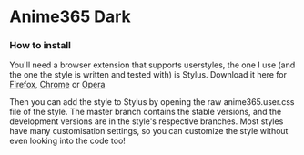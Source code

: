# Anime365 Dark

### How to install

You'll need a browser extension that supports userstyles, the one I use (and the one the style is written and tested with) is Stylus. Download it here for [Firefox](https://addons.mozilla.org/en-US/firefox/addon/styl-us/), [Chrome](https://chrome.google.com/webstore/detail/stylus/clngdbkpkpeebahjckkjfobafhncgmne) or [Opera](https://addons.opera.com/en/extensions/details/stylus/)

Then you can add the style to Stylus by opening the raw anime365.user.css file of the style. The master branch contains the stable versions, and the development versions are in the style's respective branches.
Most styles have many customisation settings, so you can customize the style without even looking into the code too!
